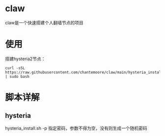 # claw
claw是一个快速搭建个人翻墙节点的项目

# 使用
搭建hysteria2节点：
```shell
curl -sSL https://raw.githubusercontent.com/chantemoore/claw/main/hysteria_install.sh | sudo bash
```

# 脚本详解
## hysteria
hysteria_install.sh
-p 指定密码，参数不得为空，没有则生成一个随机密码



